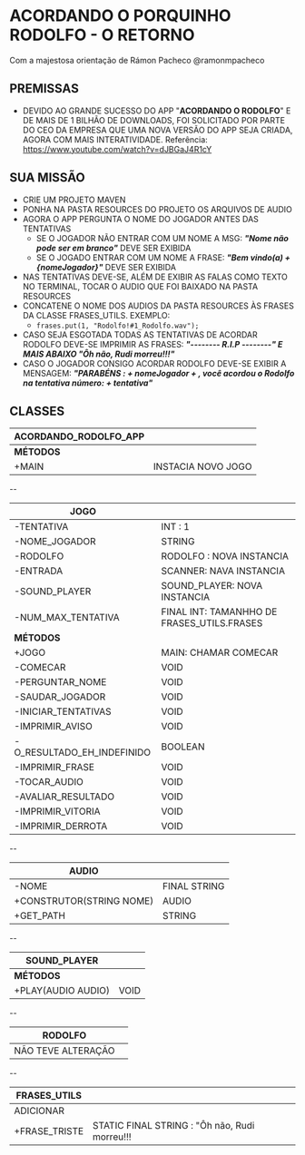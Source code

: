 # ACORDANDO O PORQUINHO RODOLFO - O RETORNO

Com a majestosa orientação de Rámon Pacheco @ramonmpacheco

## PREMISSAS
 - DEVIDO AO GRANDE SUCESSO DO APP "**ACORDANDO O RODOLFO**" E DE MAIS DE 1 BILHÃO DE DOWNLOADS, FOI SOLICITADO POR PARTE DO CEO DA EMPRESA QUE UMA NOVA VERSÃO DO APP SEJA CRIADA, AGORA COM MAIS INTERATIVIDADE.
Referência: https://www.youtube.com/watch?v=dJBGaJ4R1cY
 
## SUA MISSÃO
   - CRIE UM PROJETO MAVEN
   - PONHA NA PASTA RESOURCES DO PROJETO OS ARQUIVOS DE AUDIO
   - AGORA O APP PERGUNTA O NOME DO JOGADOR ANTES DAS TENTATIVAS
     - SE O JOGADOR NÃO ENTRAR COM UM NOME A MSG: ***"Nome não pode ser em branco"*** DEVE SER EXIBIDA
     - SE O JOGADO ENTRAR COM UM NOME A FRASE: ***"Bem vindo(a)  + {nomeJogador}"*** DEVE SER EXIBIDA
   - NAS TENTATIVAS DEVE-SE, ALÉM DE EXIBIR AS FALAS COMO TEXTO NO TERMINAL, TOCAR O AUDIO QUE FOI BAIXADO NA PASTA RESOURCES
   - CONCATENE O NOME DOS AUDIOS DA PASTA RESOURCES ÀS FRASES DA CLASSE FRASES_UTILS. EXEMPLO:
     - `frases.put(1, "Rodolfo!#1_Rodolfo.wav");`   
   - CASO SEJA ESGOTADA TODAS AS TENTATIVAS DE ACORDAR RODOLFO DEVE-SE IMPRIMIR AS FRASES: 
   ***"-------- R.I.P --------" E MAIS ABAIXO "Ôh não, Rudi morreu!!!"***
   - CASO O JOGADOR CONSIGO ACORDAR RODOLFO DEVE-SE EXIBIR A MENSAGEM: ***"PARABÉNS :  + nomeJogador + , você acordou o Rodolfo na tentativa número:  + tentativa"*** 
 
## CLASSES

|ACORDANDO_RODOLFO_APP||
|--|--|
|**MÉTODOS**||
|+MAIN|INSTACIA NOVO JOGO|

--

|JOGO||
|--|--|
|-TENTATIVA|INT : 1|
|-NOME_JOGADOR|STRING|
|-RODOLFO|RODOLFO : NOVA INSTANCIA|
|-ENTRADA|SCANNER: NAVA INSTANCIA|
|-SOUND_PLAYER|SOUND_PLAYER: NOVA INSTANCIA|
|-NUM_MAX_TENTATIVA|FINAL INT: TAMANHHO DE FRASES_UTILS.FRASES|
|**MÉTODOS**||
|+JOGO|MAIN: CHAMAR COMECAR|
|-COMECAR|VOID|
|-PERGUNTAR_NOME|VOID|
|-SAUDAR_JOGADOR|VOID|
|-INICIAR_TENTATIVAS|VOID|
|-IMPRIMIR_AVISO|VOID|
|-O_RESULTADO_EH_INDEFINIDO|BOOLEAN|
|-IMPRIMIR_FRASE|VOID|
|-TOCAR_AUDIO|VOID|
|-AVALIAR_RESULTADO|VOID|
|-IMPRIMIR_VITORIA|VOID|
|-IMPRIMIR_DERROTA|VOID|

--

|AUDIO||
|--|--|
|-NOME|FINAL STRING|
|+CONSTRUTOR(STRING NOME)|AUDIO|
|+GET_PATH|STRING|
--

SOUND_PLAYER||
|--|--|
|**MÉTODOS**||
|+PLAY(AUDIO AUDIO)|VOID|
--

|RODOLFO||
|--|--|
|NÃO TEVE ALTERAÇÃO||
--

|FRASES_UTILS||
|--|--|
|ADICIONAR||
|+FRASE_TRISTE|STATIC FINAL STRING : "Ôh não, Rudi morreu!!!|
 
